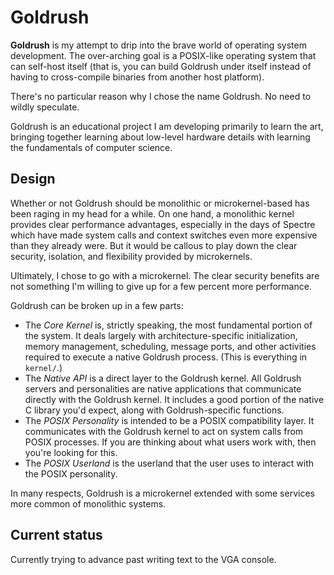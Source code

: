 # Goldrush

**Goldrush** is my attempt to drip into the brave world of operating system
development. The over-arching goal is a POSIX-like operating system that
can self-host itself (that is, you can build Goldrush under itself instead
of having to cross-compile binaries from another host platform).

There's no particular reason why I chose the name Goldrush. No need to wildly
speculate.

Goldrush is an educational project I am developing primarily to learn the art,
bringing together learning about low-level hardware details with learning the
fundamentals of computer science.

## Design

Whether or not Goldrush should be monolithic or microkernel-based has been raging
in my head for a while. On one hand, a monolithic kernel provides clear performance
advantages, especially in the days of Spectre which have made system calls and
context switches even more expensive than they already were. But it would be callous
to play down the clear security, isolation, and flexibility provided by microkernels.

Ultimately, I chose to go with a microkernel. The clear security benefits are not
something I'm willing to give up for a few percent more performance.

Goldrush can be broken up in a few parts:

* The _Core Kernel_ is, strictly speaking, the most fundamental portion of the system. It
  deals largely with architecture-specific initialization, memory management, scheduling,
  message ports, and other activities required to execute a native Goldrush process. (This
  is everything in `kernel/`.)
* The _Native API_ is a direct layer to the Goldrush kernel. All Goldrush servers and
  personalities are native applications that communicate directly with the Goldrush kernel.
  It includes a good portion of the native C library you'd expect, along with Goldrush-specific
  functions.
* The _POSIX Personality_ is intended to be a POSIX compatibility layer. It communicates with
  the Goldrush kernel to act on system calls from POSIX processes. If you are thinking about
  what users work with, then you're looking for this.
* The _POSIX Userland_ is the userland that the user uses to interact with the POSIX personality.

In many respects, Goldrush is a microkernel extended with some services more common of monolithic
systems.

## Current status

Currently trying to advance past writing text to the VGA console.